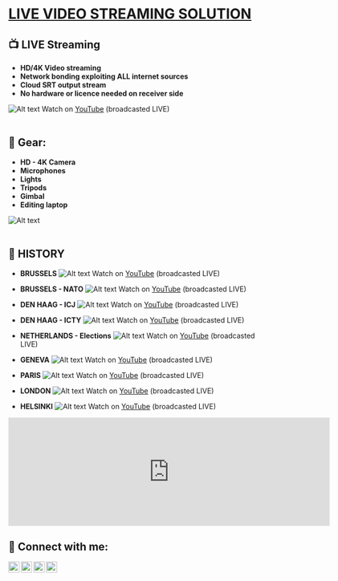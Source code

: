 <h1><a href="https://github.com/joshmadakor1">LIVE VIDEO STREAMING SOLUTION </a></h1>

<h2>📺 LIVE Streaming</h2>

- <b>HD/4K Video streaming</b>
- <b>Network bonding exploiting ALL internet sources</b>
- <b>Cloud SRT output stream</b>
- <b>No hardware or licence needed on receiver side</b>

![Alt text](docs/assets/img_LIVE_Brussels.jpg)
Watch on [YouTube](https://youtu.be/Sh-Ph9UGPkQ?si=fGl9ljxeo9nmeVBb)  (broadcasted LIVE)
<br>
<br>

<h2>🎥 Gear:</h2>

- <b>HD - 4K Camera</b>
- <b>Microphones</b>
- <b>Lights</b>
- <b>Tripods</b>
- <b>Gimbal</b>
- <b>Editing laptop</b>

![Alt text](docs/assets/img_Gear_Council.jpg)
<br>
<br>

<h2>📌 HISTORY</h2>

- <b>BRUSSELS</b>
![Alt text](docs/assets/img_LIVE_Council.jpg)
Watch on [YouTube](https://youtu.be/4uD4bHKh198?si=_me-Jo55I0DaQ2L9)  (broadcasted LIVE)

- <b>BRUSSELS - NATO</b> 
![Alt text](docs/assets/img_LIVE_NATO.jpg)
Watch on [YouTube](https://youtu.be/obw3CY4e0yI?si=teJ5uBVpPxCFyXq0)  (broadcasted LIVE)

- <b>DEN HAAG - ICJ</b>
![Alt text](docs/assets/img_LIVE_dhICJ.jpg)
Watch on [YouTube](https://youtu.be/64ikfIbGwfg?si=VnXjn6_ZoqBRam56)  (broadcasted LIVE)

- <b>DEN HAAG - ICTY</b>
![Alt text](docs/assets/img_LIVE_dhICTY.jpg)
Watch on [YouTube](https://youtu.be/zYz-J1lPFPk?si=GLANoK9G3SMoFWzq)  (broadcasted LIVE)

- <b>NETHERLANDS - Elections</b>
![Alt text](docs/assets/img_LIVE_Elections.jpg)
Watch on [YouTube](https://youtu.be/CdtyEMs3Juc?si=qLzRmtcvPvjfQN9R)  (broadcasted LIVE)

- <b>GENEVA</b>
![Alt text](docs/assets/img_LIVE_Geneve.jpg)
Watch on [YouTube](https://youtu.be/tSJjb3NIrl8?si=Lf7iJiw12YCu3jm2)  (broadcasted LIVE)

- <b>PARIS</b>
![Alt text](docs/assets/img_LIVE_Paris.jpg)
Watch on [YouTube](https://youtu.be/XsW89voWHKw?si=PBs6hKPhysdyA61K)  (broadcasted LIVE)

- <b>LONDON</b>
![Alt text](docs/assets/img_LIVE_London.jpg)
Watch on [YouTube](https://youtu.be/u0NS8oheQzk?si=3Obj05R27p4ZQD1f)  (broadcasted LIVE)

- <b>HELSINKI</b>
![Alt text](docs/assets/img_LIVE_Helsinki.jpg)
Watch on [YouTube](https://youtu.be/Kn2N1AbHecE?si=07vkaDSirocsxB-7)  (broadcasted LIVE)

<iframe src="https://docs.google.com/forms/d/e/1FAIpQLSdKp9hogroZVXmQ1FF8vVnp189Lmyx1UFfBUSKh8aZqKZPf_w/viewform?embedded=true" width="640" height="216" frameborder="0" marginheight="0" marginwidth="0">Loading…</iframe>

<h2> 🤳 Connect with me:</h2>

[<img align="left" alt="JoshMadakor | YouTube" width="22px" src="https://cdn.jsdelivr.net/npm/simple-icons@v3/icons/youtube.svg" />][youtube]
[<img align="left" alt="JoshMadakor | Twitter" width="22px" src="https://cdn.jsdelivr.net/npm/simple-icons@v3/icons/twitter.svg" />][twitter]
[<img align="left" alt="JoshMadakor | LinkedIn" width="22px" src="https://cdn.jsdelivr.net/npm/simple-icons@v3/icons/linkedin.svg" />][linkedin]
[<img align="left" alt="JoshMadakor | Instagram" width="22px" src="https://cdn.jsdelivr.net/npm/simple-icons@v3/icons/instagram.svg" />][instagram]

[twitter]: https://twitter.com/joshmadakor
[youtube]: https://www.youtube.com/c/joshmadakor
[instagram]: https://www.instagram.com/joshmadakor/
[linkedin]: https://linkedin.com/in/joshmadakor

<!--
**joshmadakor1/joshmadakor1** is a ✨ _special_ ✨ repository because its `README.md` (this file) appears on your GitHub profile.

Here are some ideas to get you started:

- 🔭 I’m currently working on ...
- 🌱 I’m currently learning ...
- 👯 I’m looking to collaborate on ...
- 🤔 I’m looking for help with ...
- 💬 Ask me about ...
- 📫 How to reach me: ...
- 😄 Pronouns: ...
- ⚡ Fun fact: ...
-->


<br>
